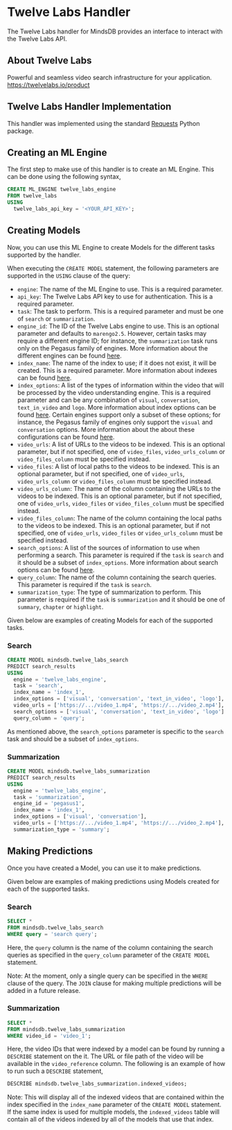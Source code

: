 # Twelve Labs Handler

The Twelve Labs handler for MindsDB provides an interface to interact with the Twelve Labs API.

## About Twelve Labs
Powerful and seamless video search infrastructure for your application. 
<br>
https://twelvelabs.io/product

## Twelve Labs Handler Implementation

This handler was implemented using the standard [Requests](https://github.com/psf/requests) Python package.

## Creating an ML Engine

The first step to make use of this handler is to create an ML Engine. This can be done using the following syntax,
```sql
CREATE ML_ENGINE twelve_labs_engine
FROM twelve_labs
USING
  twelve_labs_api_key = '<YOUR_API_KEY>';
```

## Creating Models

Now, you can use this ML Engine to create Models for the different tasks supported by the handler. 

When executing the `CREATE MODEL` statement, the following parameters are supported in the `USING` clause of the query:
- `engine`: The name of the ML Engine to use. This is a required parameter.
- `api_key`: The Twelve Labs API key to use for authentication. This is a required parameter.
- `task`: The task to perform. This is a required parameter and must be one of `search` or `summarization`.
- `engine_id`: The ID of the Twelve Labs engine to use. This is an optional parameter and defaults to `marengo2.5`. However, certain tasks may require a different engine ID; for instance, the `summarization` task runs only on the Pegasus family of engines. More information about the different engines can be found [here](https://docs.twelvelabs.io/v1.2/docs/engine-options).
- `index_name`: The name of the index to use; if it does not exist, it will be created. This is a required parameter. More information about indexes can be found [here](https://docs.twelvelabs.io/docs/create-indexes).
- `index_options`: A list of the types of information within the video that will be processed by the video understanding engine. This is a required parameter and can be any combination of `visual`, `conversation`, `text_in_video` and `logo`. More information about index options can be found [here](https://docs.twelvelabs.io/docs/indexing-options). Certain engines support only a subset of these options; for instance, the Pegasus family of engines only support the `visual` and `conversation` options. More information about the about these configurations can be found [here](https://docs.twelvelabs.io/v1.2/docs/create-indexes).
- `video_urls`: A list of URLs to the videos to be indexed. This is an optional parameter, but if not specified, one of `video_files`, `video_urls_column` or `video_files_column` must be specified instead.
- `video_files`: A list of local paths to the videos to be indexed. This is an optional parameter, but if not specified, one of `video_urls`, `video_urls_column` or `video_files_column` must be specified instead.
- `video_urls_column`: The name of the column containing the URLs to the videos to be indexed. This is an optional parameter, but if not specified, one of `video_urls`, `video_files` or `video_files_column` must be specified instead.
- `video_files_column`: The name of the column containing the local paths to the videos to be indexed. This is an optional parameter, but if not specified, one of `video_urls`, `video_files` or `video_urls_column` must be specified instead.
- `search_options`: A list of the sources of information to use when performing a search. This parameter is required if the `task` is `search` and it should be a subset of `index_options`. More information about search options can be found [here](https://docs.twelvelabs.io/docs/search-options).
- `query_column`: The name of the column containing the search queries. This parameter is required if the `task` is `search`.
- `summarization_type`: The type of summarization to perform. This parameter is required if the `task` is `summarization` and it should be one of `summary`, `chapter` or `highlight`.

Given below are examples of creating Models for each of the supported tasks.

### Search
```sql
CREATE MODEL mindsdb.twelve_labs_search
PREDICT search_results
USING
  engine = 'twelve_labs_engine',
  task = 'search',
  index_name = 'index_1',
  index_options = ['visual', 'conversation', 'text_in_video', 'logo'],
  video_urls = ['https://.../video_1.mp4', 'https://.../video_2.mp4'],
  search_options = ['visual', 'conversation', 'text_in_video', 'logo']
  query_column = 'query';
```

As mentioned above, the `search_options` parameter is specific to the `search` task and should be a subset of `index_options`.

### Summarization
```sql
CREATE MODEL mindsdb.twelve_labs_summarization
PREDICT search_results
USING
  engine = 'twelve_labs_engine',
  task = 'summarization',
  engine_id = 'pegasus1',
  index_name = 'index_1',
  index_options = ['visual', 'conversation'],
  video_urls = ['https://.../video_1.mp4', 'https://.../video_2.mp4'],
  summarization_type = 'summary';
```

## Making Predictions

Once you have created a Model, you can use it to make predictions. 

Given below are examples of making predictions using Models created for each of the supported tasks.

### Search
```sql
SELECT *
FROM mindsdb.twelve_labs_search
WHERE query = 'search query';
```

Here, the `query` column is the name of the column containing the search queries as specified in the `query_column` parameter of the `CREATE MODEL` statement.

Note: At the moment, only a single query can be specified in the `WHERE` clause of the query. The `JOIN` clause for making multiple predictions will be added in a future release.

### Summarization
```sql
SELECT *
FROM mindsdb.twelve_labs_summarization
WHERE video_id = 'video_1';
```

Here, the video IDs that were indexed by a model can be found by running a `DESCRIBE` statement on the it. The URL or file path of the video will be available in the `video_reference` column. The following is an example of how to run such a `DESCRIBE` statement,
```sql
DESCRIBE mindsdb.twelve_labs_summarization.indexed_videos;
```

Note: This will display all of the indexed videos that are contained within the index specified in the `index_name` parameter of the `CREATE MODEL` statement. If the same index is used for multiple models, the `indexed_videos` table will contain all of the videos indexed by all of the models that use that index.